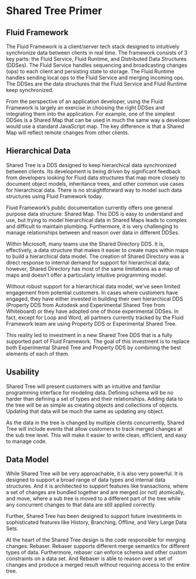 # Shared Tree Primer

## Fluid Framework

The Fluid Framework is a client/server tech stack designed to intuitively synchronize data between clients in real time.
The framework consists of 3 key parts: the Fluid Service, Fluid Runtime, and Distributed Data Structures (DDSes).
The Fluid Service handles sequencing and broadcasting changes (ops) to each client and persisting state to storage.
The Fluid Runtime handles sending local ops to the Fluid Service and merging incoming ops.
The DDSes are the data structures that the Fluid Service and Fluid Runtime keep synchronized.

From the perspective of an application developer, using the Fluid Framework is largely an exercise in choosing the right DDSes and integrating them into the application.
For example, one of the simplest DDSes is a Shared Map that can be used in much the same way a developer would use a standard JavaScript map.
The key difference is that a Shared Map will reflect remote changes from other clients.

## Hierarchical Data

Shared Tree is a DDS designed to keep hierarchical data synchronized between clients.
Its development is being driven by significant feedback from developers looking for Fluid data structures that map more closely to document object models, inheritance trees, and other common use cases for hierarchical data.
There is no straightforward way to model such data structures using Fluid Framework today.

Fluid Framework’s public documentation currently offers one general purpose data structure: Shared Map.
This DDS is easy to understand and use, but trying to model hierarchical data in Shared Maps leads to complex and difficult to maintain plumbing.
Furthermore, it is very challenging to manage relationships between and reason over data in different DDSes.

Within Microsoft, many teams use the Shared Directory DDS.
It is, effectively, a data structure that makes it easier to create maps within maps to build a hierarchical data model.
The creation of Shared Directory was a direct response to internal demand for support for hierarchical data;
however, Shared Directory has most of the same limitations as a map of maps and doesn’t offer a particularly intuitive programming model.

Without robust support for a hierarchical data model, we’ve seen limited engagement from potential customers.
In cases where customers have engaged, they have either invested in building their own hierarchical DDS (Property DDS from Autodesk and Experimental Shared Tree from Whiteboard) or they have adopted one of those experimental DDSes.
In fact, except for Loop and Word, all partners currently tracked by the Fluid Framework team are using Property DDS or Experimental Shared Tree.

This reality led to investment in a new Shared Tree DDS that is a fully supported part of Fluid Framework.
The goal of this investment is to replace both Experimental Shared Tree and Property DDS by combining the best elements of each of them.

## Usability

Shared Tree will present customers with an intuitive and familiar programming interface for modeling data.
Defining schema will be no harder than defining a set of types and their relationships.
Adding data to the tree will be as simple as creating objects and collections of objects.
Updating that data will be much the same as updating any object.

As the data in the tree is changed by multiple clients concurrently, Shared Tree will include events that allow customers to track merged changes at the sub tree level.
This will make it easier to write clean, efficient, and easy to manage code.

## Data Model

While Shared Tree will be very approachable, it is also very powerful.
It is designed to support a broad range of data types and internal data structures.
And it is architected to support features like transactions, where a set of changes are bundled together and are merged (or not) atomically, and move, where a sub tree is moved to a different part of the tree while any concurrent changes to that data are still applied correctly.

Further, Shared Tree has been designed to support future investments in sophisticated features like History, Branching, Offline, and Very Large Data Sets.

At the heart of the Shared Tree design is the code responsible for merging changes: Rebaser.
Rebaser supports different merge semantics for different types of data.
Furthermore, rebaser can enforce schema and other custom constraints on a data set.
And Rebaser is able to reason over a set of changes and produce a merged result without requiring access to the entire tree.

